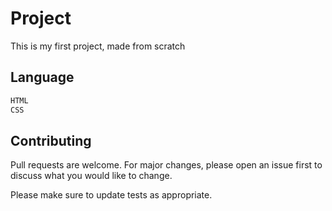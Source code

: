 # Project

This is my first project, made from scratch

## Language



```bash
HTML
CSS
```

## Contributing
Pull requests are welcome. For major changes, please open an issue first to discuss what you would like to change.

Please make sure to update tests as appropriate.